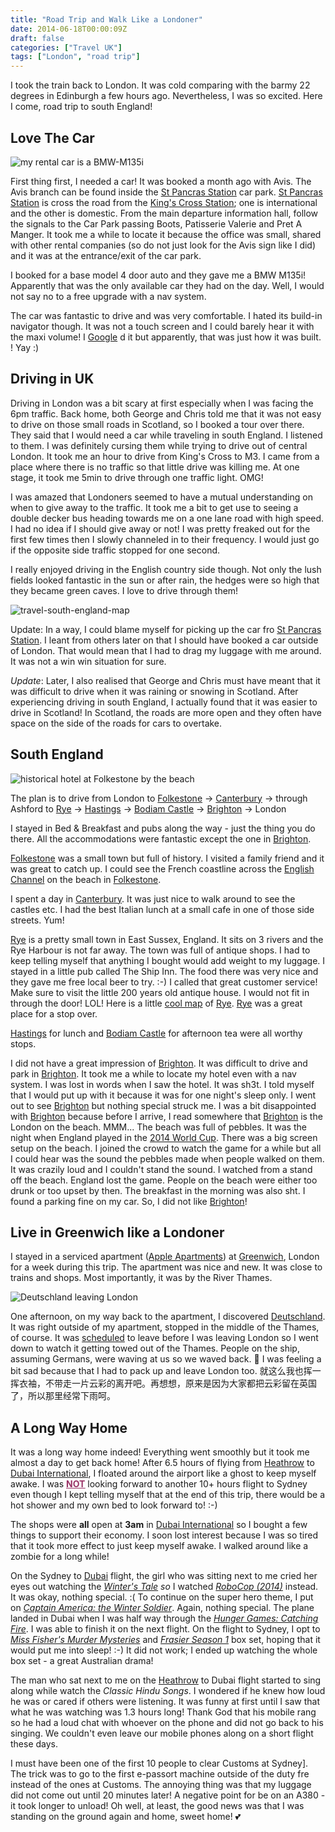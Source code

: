 ```yaml
---
title: "Road Trip and Walk Like a Londoner"
date: 2014-06-18T00:00:09Z
draft: false
categories: ["Travel UK"]
tags: ["London", "road trip"]
---
```


I took the train back to London. It was cold comparing with the barmy 22 degrees in Edinburgh a few hours ago. Nevertheless, I was so excited. Here I come, road trip to south England!


## Love The Car

![my rental car is a BMW-M135i](http://www.zercustoms.com/news/images/BMW/BMW-M135i-5-door-4.jpg "my rental car is a BMW-M135i")

First thing first, I needed a car! It was booked a month ago with Avis. The Avis branch can be found inside the [St Pancras Station](http://www.networkrail.co.uk/st-pancras-international-station/) car park. [St Pancras Station](http://www.networkrail.co.uk/st-pancras-international-station/) is cross the road from the [King's Cross Station](http://en.wikipedia.org/wiki/St_Pancras_railway_station); one is international and the other is domestic. From the main departure information hall, follow the signals to the Car Park passing Boots, Patisserie Valerie and Pret A Manger. It took me a while to locate it because the office was small, shared with other rental companies (so do not just look for the Avis sign like I did) and it was at the entrance/exit of the car park.

I booked for a base model 4 door auto and they gave me a BMW M135i! Apparently that was the only available car they had on the day. Well, I would not say no to a free upgrade with a nav system.

The car was fantastic to drive and was very comfortable. I hated its build-in navigator though. It was not a touch screen and I could barely hear it with the maxi volume! I [Google](http://google.com) d it but apparently, that was just how it was built. ! Yay :)

## Driving in UK

Driving in London was a bit scary at first especially when I was facing the 6pm traffic. Back home, both George and Chris told me that it was not easy to drive on those small roads in Scotland, so I booked a tour over there. They said that I would need a car while traveling in south England. I listened to them. I was definitely cursing them while trying to drive out of central London. It took me an hour to drive from King's Cross to M3. I came from a place where there is no traffic so that little drive was killing me. At one stage, it took me 5min to drive through one traffic light. OMG!

I was amazed that Londoners seemed to have a mutual understanding on when to give away to the traffic. It took me a bit to get use to seeing a double decker bus heading towards me on a one lane road with high speed. I had no idea if I should give away or not! I was pretty freaked out for the first few times then I slowly channeled in to their frequency. I would just go if the opposite side traffic stopped for one second.

I really enjoyed driving in the English country side though. Not only the lush fields looked fantastic in the sun or after rain, the hedges were so high that they became green caves. I love to drive through them!

![travel-south-england-map](https://lh3.googleusercontent.com/7ONU2-Kac3d7aXApeQkoyND736xMthl8ALc6s3SlsRLOePdOeEOQmM-DNdFi8CGjqN7KYwLiNrRtde3R6y5xblmhLzGhO-bvqLOHnIHjgfOUX6sy_Cq27RNNZusuWrNH3_FcKHKfD910RSJuCLMmcfS7_eVMFI-3_BKfEoCwGg7V9NiMJ3m_i8lQT2NsUdd9dFkDtIA9k_PRzNLsaoCtf9bOxN1Q_7-4iUK0sGWBcbc46cG1vnsfP2U7H_6EyqRDTv4sY8RULHEcYyuo-mS6Ti8_iUdxe9mngO1roAz8Qb2xxsvDas7tmiAMe9VOeWo2KBCAVjuW92Eb_8Xy8KVHDB54RiTe02NBeBJj4DBIs218Nof1qEwnjHx3gwz1f9QhwYr0JxTI0S2RnX6ljO468LD48nnl-s1oRps-ofhv24DStjCbGLzTZKiw5N6JqlG7OIUdpSTqDXGK0HLiaaFgPdM6o_icDJnZv-HWZNlY-iPnhZMqFTdZrGepODLEwmjsyFKo_J9-oqd5lX_OmNuL3vFKvq_F8pFvLYZD4u7jTXN4cjOJ_Au2i5yJr5Y8GG_UWze5IpMVjr8fXhnyeLJhc8L831wSzI6GD_rz8OmUXnPxvPzO0WgOBfJLkVLgbTPBHDYRDPfTNzye_SUmXasAZp8iNckBc-E3TrS_FjTqym4wWVi7oq9au6zqBZU1fytLFiAt7ykXcVeZkNhfYF-rnCzefljCk51esUpnhMZcntkyOz5O095PY2sGeTm_MY1Fi3-jwTddg-dsbbFj7SJCgF7dUlzVYCaEqeL-RMqdZbiTcvdDC_V6a9GkgXJtb7yneZxNRSOMvg0JkL2yHpHncZB3AP5i1ANggULbs-k0O_z8OwMO0XbE7ECuQ-N8WVDss-reBVajszGpKuoUQHqrbuTFV_u3tvhW_JyPqAtxMaiq=w331-h175-no?authuser=0 "travel-south-england-map")

Update: In a way, I could blame myself for picking up the car fro [St Pancras Station](http://www.networkrail.co.uk/st-pancras-international-station/). I leant from others later on that I should have booked a car outside of London. That would mean that I had to drag my luggage with me around. It was not a win win situation for sure.

_Update_: Later, I also realised that George and Chris must have meant that it was difficult to drive when it was raining or snowing in Scotland. After experiencing driving in south England,  I actually found that it was easier to drive in Scotland! In Scotland, the roads are more open and they often have space on the side of the roads for cars to overtake.

## South England

![historical hotel at Folkestone by the beach](https://idiscoverlife.files.wordpress.com/2014/06/folkstone-800x6032.jpg?w=620 "historical hotel at Folkestone by the beach.")

The plan is to drive from London to [Folkestone](http://en.wikipedia.org/wiki/Folkestone) -&gt; [Canterbury](http://www.canterbury.co.uk/) -&gt; through Ashford to [Rye](http://en.wikipedia.org/wiki/Rye,_East_Sussex) -&gt; [Hastings](http://en.wikipedia.org/wiki/Hastings) -&gt; [Bodiam Castle](http://en.wikipedia.org/wiki/Bodiam_Castle) -&gt; [Brighton](ttp://en.wikipedia.org/wiki/Brighton) -&gt; London

I stayed in Bed &amp; Breakfast and pubs along the way - just the thing you do there. All the accommodations were fantastic except the one in [Brighton](http://en.wikipedia.org/wiki/Brighton).

[Folkestone](http://en.wikipedia.org/wiki/Folkestone) was a small town but full of history. I visited a family friend and it was great to catch up. I could see the French coastline across the [English Channel](http://en.wikipedia.org/wiki/English_Channel) on the beach in [Folkestone](http://en.wikipedia.org/wiki/Folkestone).

I spent a day in [Canterbury](ttp://www.canterbury.co.uk/). It was just nice to walk around to see the castles etc. I had the best Italian lunch at a small cafe in one of those side streets. Yum!

[Rye](http://en.wikipedia.org/wiki/Rye,_East_Sussex)  is a pretty small town in East Sussex, England. It sits on 3 rivers and the Rye Harbour is not far away. The town was full of antique shops. I had to keep telling myself that anything I bought would add weight to my luggage. I stayed in a little pub called The Ship Inn. The food there was very nice and they gave me free local beer to try. :-) I called that great customer service! Make sure to visit the little 200 years old antique house. I would not fit in through the door! LOL! Here is a little [cool map](http://www.ryesussex.co.uk/pdfs/rye-map.pdf) of [Rye](http://en.wikipedia.org/wiki/Rye,_East_Sussex). [Rye](http://en.wikipedia.org/wiki/Rye,_East_Sussex) was a great place for a stop over.

[Hastings](http://en.wikipedia.org/wiki/Hastings) for lunch and [Bodiam Castle](http://en.wikipedia.org/wiki/Bodiam_Castle) for afternoon tea were all worthy stops.

I did not have a great impression of [Brighton](http://en.wikipedia.org/wiki/Brighton). It was difficult to drive and park in [Brighton](http://en.wikipedia.org/wiki/Brighton). It took me a while to locate my hotel even with a nav system. I was lost in words when I saw the hotel. It was sh3t. I told myself that I would put up with it because it was for one night's sleep only. I went out to see [Brighton](http://en.wikipedia.org/wiki/Brighton) but nothing special struck me. I was a bit disappointed with [Brighton](http://en.wikipedia.org/wiki/Brighton) because before I arrive, I read somewhere that [Brighton](http://en.wikipedia.org/wiki/Brighton) is the London on the beach. MMM... The beach was full of pebbles. It was the night when England played in the [2014 World Cup](http://www.fifa.com/worldcup/). There was a big screen setup on the beach. I joined the crowd to watch the game for a while but all I could hear was the sound the pebbles made when people walked on them. It was crazily loud and I couldn't stand the sound. I watched from a stand off the beach. England lost the game. People on the beach were either too drunk or too upset by then. The breakfast in the morning was also sh</em>t. I found a parking fine on my car. So, I did not like [Brighton](http://en.wikipedia.org/wiki/Brighton)!

## Live in Greenwich like a Londoner

I stayed in a serviced apartment ([Apple Apartments](http://www.appleapartments.co.uk/)) at [Greenwich](http://www.visitgreenwich.org.uk/), London for a week during this trip. The apartment was nice and new. It was close to trains and shops. Most importantly, it was by the River Thames.

![Deutschland leaving London](https://lh3.googleusercontent.com/6nXfLEIMbYTKAclDbvpows6FZkPIGVHdI1hyuCFW32QYcE4-vdK2X3EHHP7le_rP-Gkm2Vw9Xm12PIzNfdYggWkK2md5iyOIlrxwV1TK2IrMLKnupapxeMvilY7oCsG8n6T0s-4QCWoSD3_gEwIbYtdnwdBW10vfUIDLwzbriEXWJ2eeqe2AuF1xdVxebYN7tc-d1liQP7NgnM_uGfaJgginGERElvzUl0pnYPcOGytKBFaI41BSdlgvHLvcMMmw3tO09_zTlDDHDGDS8ey79EAmX_1e8k6kLT-wGyLtzlBDZ2NxPnIrmLLKlRoB463M3uWAQaR4Alc3YAOlZPcevK0ZU37Ww_9KPkgSLqn8A3uPk4GVMUAjvCVDXKVrXPFLC3lrmhR6wGjdIvbpjAHiSqEjBpBWXdHPOmDX_7a3KehNgMZV_jYlwo59irO8a8fN3LWT50h9vZrDFIMaqePSuV2g9CwVgs5GDwn3bd6MCXUVO69ByEJknAtxNXlZ7Dsi_jjhbl0y2qhDOWQfyeD5Hn1NLpNSZWfF24T45S5owIG_Y1WJ4GXztRERWwTeNta6gHTcziqh3TXUSzP7jwvAQ3NkYYw579G9dwfUB7aLgwzy4b5H7VrKV2ckOfCq3CvDVJKJePTZAZB5he_LnbSI1_Dw_x8gaDgmTq3_Rw1oXok5lawChFN8R34dWXRd2guAHGHgkyshPbuL9Tp-HDQZN6bqaoFoQbLCKxPd6um7UT4cloE8tAUPFJv2gPY8fSvQxx7d-CN-emFua501EvSR_QfuH0gK7qGzHwn4WKOxIyiAZyolb3qPUsbh-0zIXJyyPEk1xNpjiabar7DEt45R53yBqmWJWSbJeCmoE2w1CWAxYzytD112kAQ0S8_Zj85b_d7NIIX3bV6UwZLTAIpD_e4L9vHJGNFCPCsk4mS5IhMB=w620-h465-no?authuser=0 "Deutschland leaving London")

One afternoon, on my way back to the apartment, I discovered [Deutschland](http://en.wikipedia.org/wiki/MS_Deutschland). It was right outside of my apartment, stopped in the middle of the Thames, of course. It was [scheduled](http://thamesvessels.blogspot.co.uk/p/arrivals-and-departures.html) to leave before I was leaving London so I went down to watch it getting towed out of the Thames. People on the ship, assuming Germans, were waving at us so we waved back. 🙂 I was feeling a bit sad because that I had to pack up and leave London too. 就这么我也挥一挥衣袖，不带走一片云彩的离开吧。再想想，原来是因为大家都把云彩留在英国了，所以那里经常下雨呵。

## A Long Way Home

It was a long way home indeed! Everything went smoothly but it took me almost a day to get back home! After 6.5 hours of flying from [Heathrow](http://www.heathrowairport.com/) to [Dubai International](http://www.dubaiairport.com/), I floated around the airport like a ghost to keep myself awake. I was <span style="text-decoration:underline;"><strong><span style="color:#993366;text-decoration:underline;">NOT</span></strong></span> looking forward to another 10+ hours flight to Sydney even though I kept telling myself that at the end of this trip, there would be a hot shower and my own bed to look forward to! :-)

The shops were <strong>all</strong> open at <strong>3am</strong> in [Dubai International](http://www.dubaiairport.com/) so I bought a few things to support their economy. I soon lost interest because I was so tired that it took more effect to just keep myself awake. I walked around like a zombie for a long while!

On the Sydney to [Dubai](http://me.huatuostudio.com/2014/06/06/dubai-transit/) flight, the girl who was sitting next to me cried her eyes out watching the <em>[Winter's Tale](http://www.imdb.com/title/tt1837709/) so </em>I watched <em>[RoboCop (2014)](http://www.imdb.com/title/tt1234721/)</em> instead. It was okay, nothing special. :( To continue on the super hero theme, I put on <em>[Captain America: the Winter Soldier](http://www.imdb.com/title/tt1843866/)</em>. Again, nothing special. The plane landed in Dubai when I was half way through the <em>[Hunger Games: Catching Fire](http://www.imdb.com/title/tt1951264/)</em>. I was able to finish it on the next flight. On the flight to Sydney, I opt to <em>[Miss Fisher's Murder Mysteries](http://www.abc.net.au/tv/programs/miss-fishers-murder-mysteries/)</em> and <em>[Frasier Season 1](ttp://www.imdb.com/title/tt0106004/)</em> box set, hoping that it would put me into sleep! :-) It did not work; I ended up watching the whole box set - a great Australian drama!

The man who sat next to me on the [Heathrow](http://www.heathrowairport.com/) to Dubai flight started to sing along while watch the <em>Classic Hindu Songs</em>. I wondered if he knew how loud he was or cared if others were listening. It was funny at first until I saw that what he was watching was 1.3 hours long! Thank God that his mobile rang so he had a loud chat with whoever on the phone and did not go back to his singing. We couldn't even leave our mobile phones along on a short flight these days.

I must have been one of the first 10 people to clear Customs at Sydney]. The trick was to go to the first e-passort machine outside of the duty fre instead of the ones at Customs. The annoying thing was that my luggage did not come out until 20 minutes later! A negative point for be on an A380 - it took longer to unload! Oh well, at least, the good news was that I was standing on the ground again and home, sweet home! 💕